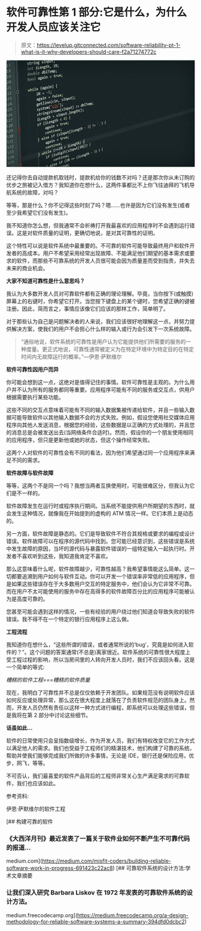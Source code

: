 # 软件可靠性第 1 部分:它是什么，为什么开发人员应该关注它

> 原文：<https://levelup.gitconnected.com/software-reliability-pt-1-what-is-it-why-developers-should-care-f2a71274772c>

![](img/eb782e3fc066f896010ec5e0b8c9b48d.png)

还记得你去自动提款机取钱时，提款机给你的钱数不对吗？还是那次你从未订购的优步之旅被记入借方？我知道你在想什么，这两件事都比不上你飞往迪拜的飞机导航系统的故障，对吗？

等等，那是什么？你不记得这些时刻了吗？嗯……也许是因为它们没有发生(或者至少我希望它们没有发生)。

我不知道你怎么想，但我通常不会祈祷打开我最喜欢的应用程序时不会遇到运行错误。这是对软件质量的证明，更确切地说，是对其可靠性的证明。

这个特性可以说是软件系统中最重要的。不可靠的软件可能导致最终用户和软件开发者的高成本。用户不希望采用经常出现故障、不能满足他们期望的基本需求或要求的软件，而那些不可靠系统的开发人员很可能会因为质量差而受到指责，并失去未来的商业机会。

**大家不知道可靠性是什么意思吗？**

我认为大多数开发人员对可靠软件都有正确的理论理解。毕竟，当你按下(或触摸)屏幕上的右键时，你希望它打开。当您按下键盘上的某个键时，您希望正确的键被注册。因此，简而言之，事情应该像它们应该的那样工作，简单明了。

对于那些认为自己是问题解决者的人来说，我们应该很好地理解这一点，并努力提供解决方案，使我们的用户不会担心什么样的输入或行为会引发下一次系统故障。

> “通俗地说，软件系统的可靠性是用户认为它能提供他们所需要的服务的一种度量。更正式地说，可靠性通常被定义为在特定环境中为特定目的在特定时间内无故障运行的概率。”—伊恩·萨默维尔

**软件可靠性因用户而异**

你可能会想到这一点，这绝对是值得记住的事情。软件可靠性是主观的。为什么用户并不认为所有的服务都同等重要。应用程序可能有不同的服务或交互点，供用户根据需要执行某些功能。

这些不同的交互点意味着可能有不同的输入数据集被传递给软件，并且一些输入数据可能导致软件以其他输入数据不会的方式失败。例如，假设您使用社交媒体应用程序向其他人发送消息，根据您的经验，这些数据是以正确的方式处理的，并且您的消息总是会被发送出去(当网络条件合适时)。然而，假设你的一个朋友使用相同的应用程序，但只是更新他或她的状态，但这个操作经常失败。

这两个人对软件的可靠性会有不同的看法，因为他们希望通过同一个应用程序来满足不同的需求。

**软件故障与软件故障**

等等，这两个不是同一个吗？我想当两者互换使用时，可能很难区分，但我认为它们是不一样的。

软件故障发生在运行时或程序执行期间。当系统不能提供用户所期望的东西时，就会发生这种情况，就像我在开始提到的虚构的 ATM 情况一样。它们本质上是动态的。

另一方面，软件故障是静态的。它们是导致软件不符合其规格或要求的编程或设计错误。软件故障可以在程序的源代码中找到。您可能已经意识到，这些错误是系统中发生故障的原因，当坏的源代码与暴露软件错误的一组特定输入一起执行时。开发者不喜欢听到这些，我知道我肯定不喜欢。

那么这意味着什么呢，软件故障越少，可靠性越高？我希望事情能这么简单。这一切都要追溯到用户如何与软件互动。你可以开发一个错误率非常低的应用程序，但是如果这些错误存在于大多数用户交互的特定服务中，他们会认为它非常不可靠。而在用户不太可能使用的服务中存在高得多的软件故障百分比的应用程序可能被认为是高度可靠的。

您甚至可能会遇到这样的情况，一些有经验的用户绕过他们知道会导致失败的软件错误。我不得不在一个特定的银行应用程序上这么做。

**工程流程**

我知道你在想什么，“这些所谓的错误，或者通常所说的‘bug’，究竟是如何进入软件的？”。这个问题的答案通常(不总是)离家很近。软件系统的可靠性很大程度上受工程过程的影响，所以当房间里的人转向开发人员时，我们不应该回头看。这是一个简单的等式:

*糟糕的软件工程===糟糕的软件质量*

现在，我明白了可靠性并不总是仅仅依赖于开发团队。如果规范没有说明软件应该如何反应或处理异常，那么这在很大程度上就落在了负责软件规范的团队身上。然而，开发人员仍然有责任以这样一种方式进行编程，即系统可以处理这些错误，但是我将在第 2 部分中讨论这些细节。

**话虽如此…**

软件的日常使用只会呈指数级增长，作为开发人员，我们有特权改变它的工作方式以满足他人的需求。我们也受益于工程师们的精湛技术，他们构建了可靠的系统，帮助并使我们能够完成我们所做的许多事情，无论是 IDE，银行还是保险应用，优步，网飞，等等。

不可否认，我们最喜爱的软件产品背后的工程师非常关心生产满足需求的可靠软件，我们也应该如此。

参考资料:

伊恩·萨默维尔的软件工程

 [## 构建可靠的软件

### 《大西洋月刊》最近发表了一篇关于软件业如何不断产生不可靠代码的报道…

medium.com](https://medium.com/misfit-coders/building-reliable-software-work-in-progress-691423c22ac8) [](https://medium.freecodecamp.org/a-design-methodology-for-reliable-software-systems-a-summary-394dfd0dcbc2) [## 可靠软件系统的设计方法:学术文章摘要

### 让我们深入研究 Barbara Liskov 在 1972 年发表的可靠软件系统的设计方法。

medium.freecodecamp.org](https://medium.freecodecamp.org/a-design-methodology-for-reliable-software-systems-a-summary-394dfd0dcbc2)